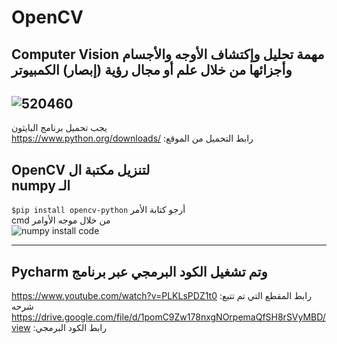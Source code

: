 # OpenCV
Computer Vision مهمة تحليل وإكتشاف الأوجه والأجسام وأجزائها من خلال علم أو مجال رؤية (إبصار) الكمبيوتر 
--------------------------------------------------
![520460](https://user-images.githubusercontent.com/85587466/126017841-0eccac27-3642-4050-9fb3-5a80b08da024.jpg)
--------------------------------------------------
يجب تحميل برنامج البايثون  
https://www.python.org/downloads/ :رابط التحميل من الموقع
  
OpenCV لتنزيل مكتبة ال  
numpy الـ
----------
`$pip install opencv-python` أرجو كتابة الأمر       
cmd من خلال موجه الأوامر  
![numpy install code](https://user-images.githubusercontent.com/85587466/126020047-e32e7edc-ceae-4eae-9ba4-5a30d762bd3f.png)

----------
Pycharm وتم تشغيل الكود البرمجي عبر برنامج  
----------
https://www.youtube.com/watch?v=PLKLsPDZ1t0 :رابط المقطع التي تم تتبع شرحه 
https://drive.google.com/file/d/1pomC9Zw178nxgNOrpemaQfSH8rSVyMBD/view :رابط الكود البرمجي
